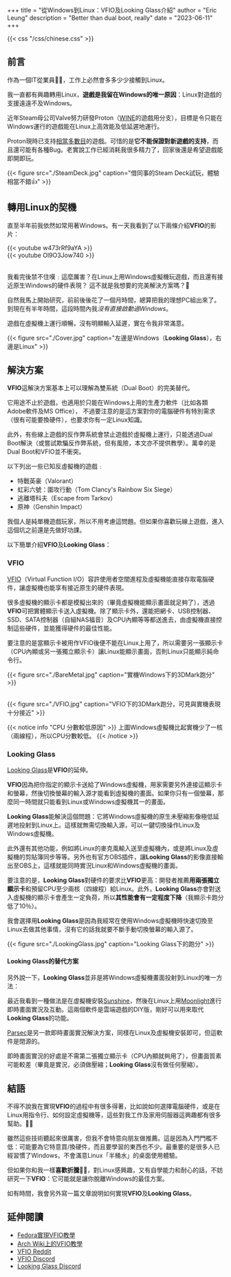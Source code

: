 +++
title = "從Windows到Linux：VFIO及Looking Glass介紹"
author = "Eric Leung"
description = "Better than dual boot, really"
date = "2023-06-11"
+++

{{< css "/css/chinese.css" >}}

## 前言

作為一個IT從業員:technologist:，工作上必然會多多少少接觸到Linux。

我一直都有興趣轉用Linux，**遊戲是我留在Windows的唯一原因**：Linux對遊戲的支援遠遠不及Windows。

近年Steam母公司Valve努力研發Proton（[WINE](https://www.winehq.org/)的遊戲用分支），目標是令只能在Windows運行的遊戲能在Linux上高效能及低延遲地運行。

Proton現時已支持[相當多數目](https://www.protondb.com/)的遊戲。可惜的是**它不能保證對新遊戲的支持**，而且還可能有各種Bug。老實說工作已經消耗我很多精力了，回家後還是希望遊戲能即開即玩。

{{< figure src="./SteamDeck.jpg" caption="借同事的Steam Deck試玩，體驗相當不錯:thumbsup:" >}}

## 轉用Linux的契機

直至半年前我依然如常用著Windows。有一天我看到了以下兩條介紹**VFIO**的影片：

{{< youtube w473rRf9aYA >}}
\
{{< youtube Ol9O3Jow740 >}}

\
我看完後禁不住嘆﹕這麼厲害？在Linux上用Windows虛擬機玩遊戲，而且還有接近原生Windows的硬件表現？
這不就是我想要的完美解決方案嗎？:star_struck:

自然我馬上開始研究，前前後後花了一個月時間，總算把我的理想PC組出來了。到現在有半年時間，這段時間內我*沒有直接啟動過Windows*。

遊戲在虛擬機上運行順暢，沒有明顯輸入延遲，實在令我非常滿意。

{{< figure src="./Cover.jpg" caption="左邊是Windows（**Looking Glass**），右邊是Linux" >}}

## 解決方案

**VFIO**這解決方案基本上可以理解為雙系統（Dual Boot）的完美替代。

它用途不止於遊戲，也適用於只能在Windows上用的生產力軟件（比如各類Adobe軟件及MS Office），
不過要注意的是這方案對你的電腦硬件有特別需求（很有可能要換硬件），也要求你有一定Linux知識。

此外，有些線上遊戲的反作弊系統會禁止遊戲於虛擬機上運行，只能透過Dual Boot解決（或嘗試欺騙反作弊系統，但有風險，本文亦不提供教學）。萬幸的是Dual Boot和VFIO並不衝突。

以下列出一些已知反虛擬機的遊戲﹕

- 特戰英豪（Valorant）
- 虹彩六號：圍攻行動（Tom Clancy's Rainbow Six Siege）
- 逃離塔科夫（Escape from Tarkov）
- 原神（Genshin Impact）

我個人是純單機遊戲玩家，所以不用考慮這問題。但如果你喜歡玩線上遊戲，進入這個坑之前還是先做好功課。

以下簡單介紹**VFIO**及**Looking Glass**：

### VFIO

[VFIO](https://docs.kernel.org/driver-api/vfio.html)（Virtual Function I/O）容許使用者空間進程及虛擬機能直接存取電腦硬件，讓虛擬機也能享有接近原生的硬件表現。

很多虛擬機的顯示卡都是模擬出來的（畢竟虛擬機能顯示畫面就足夠了），透過**VFIO**可把實體顯示卡送入虛擬機。除了顯示卡外，還能把網卡、USB控制器、SSD、SATA控制器（自組NAS福音）及CPU內顯等等都送進去，由虛擬機直接控制這些硬件，並能獲得硬件的最佳性能。

要注意的是當顯示卡被用作VFIO後便不能在Linux上用了，所以需要另一張顯示卡（CPU內顯或另一張獨立顯示卡）讓Linux能顯示畫面，否則Linux只能顯示純命令行。

{{< figure src="./BareMetal.jpg" caption="實機Windows下的3DMark跑分" >}}

\
{{< figure src="./VFIO.jpg" caption="VFIO下的3DMark跑分，可見與實機表現十分接近" >}}

{{< notice info "CPU 分數較低原因" >}}
上圖Windows虛擬機比起實機少了一核（兩線程），所以CPU分數較低。
 {{< /notice >}}

### Looking Glass

[Looking Glass](https://looking-glass.io/)是**VFIO**的延伸。

**VFIO**因為把你指定的顯示卡送給了Windows虛擬機，用家需要另外連接這顯示卡和螢幕，然後切換螢幕的輸入源才能看到虛擬機的畫面。如果你只有一個螢幕，那麼同一時間就只能看到Linux或Windows虛擬機其一的畫面。

**Looking Glass**能解決這個問題：它將Windows虛擬機的原生未壓縮影像極低延遲地投射到Linux上。這樣就無需切換輸入源，可以一鍵切換操作Linux及Windows虛擬機。

此外還有其他功能，例如將Linux的麥克風輸入送至虛擬機內，或是將Linux及虛擬機的剪貼簿同步等等。另外也有官方OBS插件，讓**Looking Glass**的影像直接輸出至OBS上，這樣就能同時實況Linux和Windows虛擬機的畫面。

要注意的是，**Looking Glass**對硬件的要求比**VFIO**更高：開發者推薦**用兩張獨立顯示卡**和預留CPU至少兩核（四線程）給Linux。此外，**Looking Glass**亦會對送入虛擬機的顯示卡會產生一定負荷，所以**其性能會有一定程度下降**（我顯示卡跑分低了10％）。

我會選擇用**Looking Glass**是因為我經常在使用Windows虛擬機時快速切換至Linux去做其他事情，沒有它的話我就要不斷手動切換螢幕的輸入源了。

{{< figure src="./LookingGlass.jpg" caption="Looking Glass下的跑分" >}}

#### Looking Glass的替代方案

另外說一下，**Looking Glass**並非是將Windows虛擬機畫面投射到Linux的唯一方法：

最近我看到一種做法是在虛擬機安裝[Sunshine](https://github.com/LizardByte/Sunshine)，然後在Linux上用[Moonlight](https://github.com/moonlight-stream/moonlight-qt)進行即時畫面實況及互動。這兩個軟件是雲端遊戲的DIY版，剛好可以用來取代**Looking Glass**的功能。

[Parsec](https://parsec.app/)是另一款即時畫面實況解決方案，同樣在Linux及虛擬機安裝即可，但這軟件是閉源的。

即時畫面實況的好處是不需第二張獨立顯示卡（CPU內顯就夠用了），但畫面質素可能較差（畢竟是實況，必須做壓縮；**Looking Glass**沒有做任何壓縮）。

## 結語

不得不說我在實現**VFIO**的過程中有很多得著，比如說如何選擇電腦硬件，或是在Linux用指令行、如何設定虛擬機等，這些對我工作及家用伺服器這興趣都有很多幫助。:ok_man:

雖然這些技術聽起來很厲害，但我不會特意向朋友做推薦。這是因為入門門檻不低：可能要為它特意買/換硬件，而且要學習的東西也不少。最重要的是很多人已經習慣了Windows，不會滿意Linux「半桶水」的桌面使用體驗。

但如果你和我一樣**喜歡折騰**:mechanic:，對Linux感興趣，又有自學能力和耐心的話，不妨研究一下**VFIO**：它可能就是讓你脫離Windows的最佳方案。

如有時間，我會另外寫一篇文章說明如何實現**VFIO**及**Looking Glass**。

## 延伸閱讀

- [Fedora實現VFIO教學](https://vfio.blogspot.com/2015/05/vfio-gpu-how-to-series-part-1-hardware.html)
- [Arch Wiki上的VFIO教學](https://wiki.archlinux.org/title/PCI_passthrough_via_OVMF)
- [VFIO Reddit](https://www.reddit.com/r/VFIO/)
- [VFIO Discord](https://discord.com/invite/f63cXwH)
- [Looking Glass Discord](https://discord.com/invite/52SMupxkvt)
